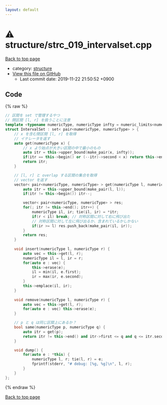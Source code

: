 ```yaml
---
layout: default
---
```


<!-- mathjax config similar to math.stackexchange -->
<script type="text/javascript" async
  src="https://cdnjs.cloudflare.com/ajax/libs/mathjax/2.7.5/MathJax.js?config=TeX-MML-AM_CHTML">
</script>
<script type="text/x-mathjax-config">
  MathJax.Hub.Config({
    TeX: { equationNumbers: { autoNumber: "AMS" }},
    tex2jax: {
      inlineMath: [ ['$','$'] ],
      processEscapes: true
    },
    "HTML-CSS": { matchFontHeight: false },
    displayAlign: "left",
    displayIndent: "2em"
  });
</script>

<script type="text/javascript" src="https://cdnjs.cloudflare.com/ajax/libs/jquery/3.4.1/jquery.min.js"></script>
<script src="https://cdn.jsdelivr.net/npm/jquery-balloon-js@1.1.2/jquery.balloon.min.js" integrity="sha256-ZEYs9VrgAeNuPvs15E39OsyOJaIkXEEt10fzxJ20+2I=" crossorigin="anonymous"></script>
<script type="text/javascript" src="../../assets/js/copy-button.js"></script>
<link rel="stylesheet" href="../../assets/css/copy-button.css" />


# :warning: structure/strc_019_intervalset.cpp
<a href="../../index.html">Back to top page</a>

* category: <a href="../../index.html#07414f4e15ca943e6cde032dec85d92f">structure</a>
* <a href="{{ site.github.repository_url }}/blob/master/structure/strc_019_intervalset.cpp">View this file on GitHub</a>
    - Last commit date: 2019-11-22 21:50:52 +0900




## Code
{% raw %}
```cpp
// 区間を set で管理するやつ
// 閉区間 [l, r] を扱うことに注意
template <typename numericType, numericType infty = numeric_limits<numericType>::max() >
struct IntervalSet : set< pair<numericType, numericType> > {
    // x を含む閉区間 [l, r] を取得
    // イテレータを返す
    auto get(numericType x) {
        // x より始点が大きい区間の中で最小のもの
        auto itr = this->upper_bound(make_pair(x, infty));
        if(itr == this->begin() or (--itr)->second < x) return this->end();
        return itr;
    }

    // [l, r] と overlap する区間の集合を取得
    // vector を返す
    vector< pair<numericType, numericType> > get(numericType l, numericType r) {
        auto itr = this->upper_bound(make_pair(l, l));
        if(itr != this->begin()) itr--;

        vector< pair<numericType, numericType> > res;
        for(; itr != this->end(); itr++) {
            numericType il, ir; tie(il, ir) = *itr;
            if(r < il) break; // 対称区間に対して右に飛び出た
            // 対称区間に対して左に飛び出るか、含まれているかしかない
            if(ir >= l) res.push_back(make_pair(il, ir));
        }
        return res;
    }
    
    void insert(numericType l, numericType r) {
        auto vec = this->get(l, r);
        numericType il = l, ir = r;
        for(auto e : vec) {
            this->erase(e);
            il = min(il, e.first);
            ir = max(ir, e.second);
        }
        this->emplace(il, ir);
    }
    
    void remove(numericType l, numericType r) {
        auto vec = this->get(l, r);
        for(auto e : vec) this->erase(e);
    }

    // p と q は同じ区間上にあるか？
    bool same(numericType p, numericType q) {
        auto itr = get(p);
        return itr != this->end() and itr->first <= q and q <= itr.second;
    }

    void dump() {
        for(auto e : *this) {
            numericType l, r; tie(l, r) = e;
            fprintf(stderr, "# debug: [%g, %g]\n", l, r);
        }
    }
};

```
{% endraw %}

<a href="../../index.html">Back to top page</a>


